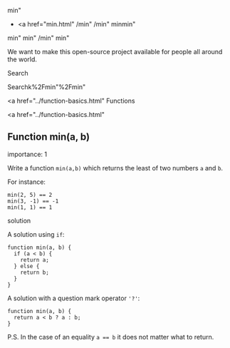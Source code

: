 min"

-   <a href="min.html"
    /min"
    /min"
    minmin"

<!-- -->

min"
min"
/min"
min"

We want to make this open-source project available for people all around the world.

Search

Searchk%2Fmin"%2Fmin" </a>

<a href="../function-basics.html" Functions</span></a>

<a href="../function-basics.html"

## Function min(a, b)

<span class="task__importance" title="How important is the task, from 1 to 5">importance: 1</span>

Write a function `min(a,b)` which returns the least of two numbers `a` and `b`.

For instance:

    min(2, 5) == 2
    min(3, -1) == -1
    min(1, 1) == 1

solution

A solution using `if`:

    function min(a, b) {
      if (a < b) {
        return a;
      } else {
        return b;
      }
    }

A solution with a question mark operator `'?'`:

    function min(a, b) {
      return a < b ? a : b;
    }

P.S. In the case of an equality `a == b` it does not matter what to return.

